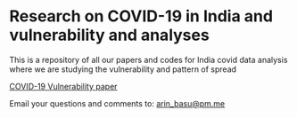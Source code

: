 # Research on COVID-19 in India and vulnerability and analyses
This is a repository of all our papers and codes for India covid data analysis where we are studying the vulnerability and pattern of spread

[COVID-19 Vulnerability paper](https://arinbasu.github.io/2021-05-covid-india/COVID-19_Vulnerability_Abstract.pdf)

Email your questions and comments to: [arin_basu@pm.me](mailto:arin_basu@pm.me)
